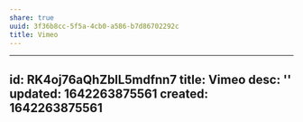 ```yaml
---
share: true
uuid: 3f36b8cc-5f5a-4cb0-a586-b7d86702292c
title: Vimeo
---
```

---
id: RK4oj76aQhZblL5mdfnn7
title: Vimeo
desc: ''
updated: 1642263875561
created: 1642263875561
---